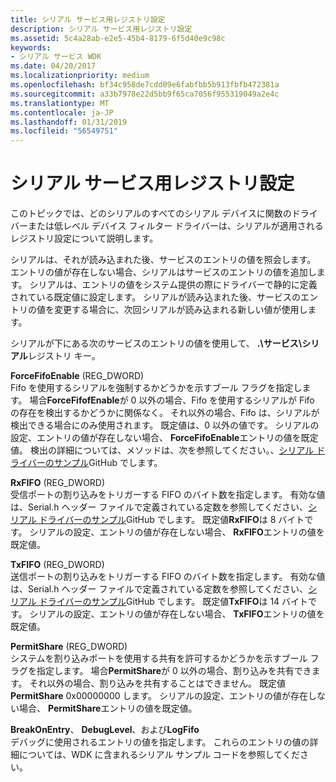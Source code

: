 ```yaml
---
title: シリアル サービス用レジストリ設定
description: シリアル サービス用レジストリ設定
ms.assetid: 5c4a28ab-e2e5-45b4-8179-6f5d40e9c98c
keywords:
- シリアル サービス WDK
ms.date: 04/20/2017
ms.localizationpriority: medium
ms.openlocfilehash: bf34c958de7cdd09e6fabfbb5b913fbfb472381a
ms.sourcegitcommit: a33b7978e22d5bb9f65ca7056f955319049a2e4c
ms.translationtype: MT
ms.contentlocale: ja-JP
ms.lasthandoff: 01/31/2019
ms.locfileid: "56549751"
---
```

# <a name="registry-settings-for-the-serial-service"></a>シリアル サービス用レジストリ設定





このトピックでは、どのシリアルのすべてのシリアル デバイスに関数のドライバーまたは低レベル デバイス フィルター ドライバーは、シリアルが適用されるレジストリ設定について説明します。

シリアルは、それが読み込まれた後、サービスのエントリの値を照会します。 エントリの値が存在しない場合、シリアルはサービスのエントリの値を追加します。 シリアルは、エントリの値をシステム提供の際にドライバーで静的に定義されている既定値に設定します。 シリアルが読み込まれた後、サービスのエントリの値を変更する場合に、次回シリアルが読み込まれる新しい値が使用します。

シリアルが下にある次のサービスのエントリの値を使用して、 **.\\サービス\\シリアル**レジストリ キー。

<a href="" id="forcefifoenable--reg-dword-"></a>**ForceFifoEnable** (REG\_DWORD)  
Fifo を使用するシリアルを強制するかどうかを示すブール フラグを指定します。 場合**ForceFifofEnable**が 0 以外の場合、Fifo を使用するシリアルが Fifo の存在を検出するかどうかに関係なく。 それ以外の場合、Fifo は、シリアルが検出できる場合にのみ使用されます。 既定値は、0 以外の値です。 シリアルの設定、エントリの値が存在しない場合、 **ForceFifoEnable**エントリの値を既定値。 検出の詳細については、メソッドは、次を参照してください。、[シリアル ドライバーのサンプル](https://go.microsoft.com/fwlink/p/?LinkId=617962)GitHub でします。

<a href="" id="rxfifo--reg-dword-"></a>**RxFIFO** (REG\_DWORD)  
受信ポートの割り込みをトリガーする FIFO のバイト数を指定します。 有効な値は、Serial.h ヘッダー ファイルで定義されている定数を参照してください、[シリアル ドライバーのサンプル](https://go.microsoft.com/fwlink/p/?LinkId=617962)GitHub でします。 既定値**RxFIFO**は 8 バイトです。 シリアルの設定、エントリの値が存在しない場合、 **RxFIFO**エントリの値を既定値。

<a href="" id="txfifo--reg-dword-"></a>**TxFIFO** (REG\_DWORD)  
送信ポートの割り込みをトリガーする FIFO のバイト数を指定します。 有効な値は、Serial.h ヘッダー ファイルで定義されている定数を参照してください、[シリアル ドライバーのサンプル](https://go.microsoft.com/fwlink/p/?LinkId=617962)GitHub でします。 既定値**TxFIFO**は 14 バイトです。 シリアルの設定、エントリの値が存在しない場合、 **TxFIFO**エントリの値を既定値。

<a href="" id="permitshare--reg-dword-"></a>**PermitShare** (REG\_DWORD)  
システムを割り込みポートを使用する共有を許可するかどうかを示すブール フラグを指定します。 場合**PermitShare**が 0 以外の場合、割り込みを共有できます。 それ以外の場合、割り込みを共有することはできません。 既定値**PermitShare** 0x00000000 します。 シリアルの設定、エントリの値が存在しない場合、 **PermitShare**エントリの値を既定値。

<a href="" id="breakonentry--debuglevel--and-logfifo"></a>**BreakOnEntry**、 **DebugLevel**、および**LogFifo**  
デバッグに使用されるエントリの値を指定します。 これらのエントリの値の詳細については、WDK に含まれるシリアル サンプル コードを参照してください。

 

 




